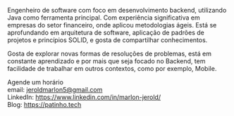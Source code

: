 Engenheiro de software com foco em desenvolvimento backend, utilizando Java como ferramenta principal. Com experiência significativa em empresas do setor financeiro, onde aplicou metodologias ágeis. Está se aprofundando em arquitetura de software, aplicação de padrões de projetos e princípios SOLID, e gosta de compartilhar conhecimentos. 

Gosta de explorar novas formas de resoluções de problemas, está em constante aprendizado e por mais que seja focado no Backend, tem facilidade de trabalhar em outros contextos, como por exemplo, Mobile.

Agende um horário <br>
email: jeroldmarlon5@gmail.com <br>
LinkedIn: https://www.linkedin.com/in/marlon-jerold/ <br>
Blog: https://patinho.tech
